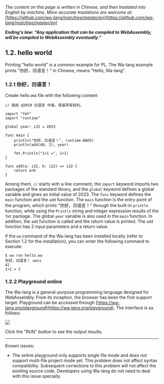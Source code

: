 *The content on this page is written in Chinese, and then traslated into English by machine. More accurate traslations are welcome at: [https://github.com/wa-lang/man/tree/master/en](https://github.com/wa-lang/man/tree/master/en)*

***Ending's law: "Any application that can be compiled to WebAssembly, will be compiled to WebAssembly eventually."***

## 1.2. hello world

Printing "hello world" is a common example for PL. The Wa-lang example prints "你好，凹语言！" in Chinese, means "Hello, Wa-lang".

### 1.2.1 你好，凹语言！

Create hello.wa file with the following content:

```wa
// 版权 @2019 凹语言 作者。保留所有权利。

import "fmt"
import "runtime"

global year: i32 = 2023

func main {
    println("你好，凹语言！", runtime.WAOS)
    println(add(40, 2), year)

    fmt.Println("1+1 =", 1+1)
}

func add(a: i32, b: i32) => i32 {
    return a+b
}
```

Among them, `//` starts with a line comment, the `import` keyword imports two packages of the standard library, and the `global` keyword defines a global variable and gives an initial value of 2023. The `func` keyword defines the `main` function and the `add` function. The `main` function is the entry point of the program, which prints "你好，凹语言！" through the built-in `println` function, while using the `Println` string and integer expression results of the `fmt` package. The global `year` variable is also used in the `main` function. In addition, the `add` function is called and the return value is printed. The `add` function has 2 input parameters and a return value.

If the `wa` command of the Wa-lang has been installed locally (refer to Section 1.2 for the installation), you can enter the following command to execute:

```
$ wa run hello.wa 
你好，凹语言！ wasi
42
1+1 = 2
```

### 1.2.2 Playground online

The Wa-lang is a general-purpose programming language designed for WebAssembly. From its inception, the browser has been the first support target. Playground can be accessed through [https://wa-lang.org/playground](https://wa-lang.org/playground). The interface is as follows:

![](./images/playground-01.png)

Click the "RUN" button to see the output results.

---

Known issues:
- The online playground only supports single file mode and does not support multi-file project mode yet. This problem does not affect syntax compatibility. Subsequent corrections to this problem will not affect the existing source code. Developers using Wa-lang do not need to deal with this issue specially.
